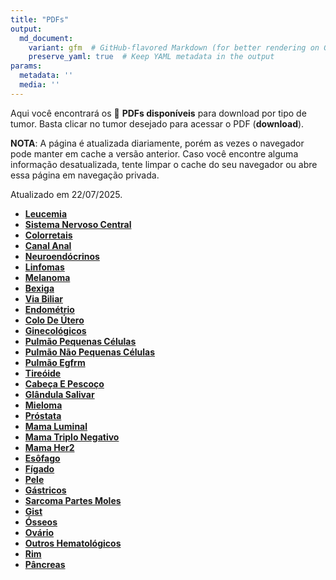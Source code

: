```yaml
---
title: "PDFs"
output: 
  md_document:
    variant: gfm  # GitHub-flavored Markdown (for better rendering on GitHub)
    preserve_yaml: true  # Keep YAML metadata in the output
params:
  metadata: ''
  media: ''
---
```


<script async src="https://scripts.simpleanalyticscdn.com/latest.js"></script>

Aqui você encontrará os 📝 **PDFs disponíveis** para download por tipo
de tumor. Basta clicar no tumor desejado para acessar o PDF
(**download**).

**NOTA**: A página é atualizada diariamente, porém as vezes o navegador
pode manter em cache a versão anterior. Caso você encontre alguma
informação desatualizada, tente limpar o cache do seu navegador ou abre
essa página em navegação privada.

Atualizado em 22/07/2025.

- [**Leucemia**](https://coeoralmeds-e768.restdb.io/media/687f21c4f63b80480021a5b0?download=true)
- [**Sistema Nervoso
  Central**](https://coeoralmeds-e768.restdb.io/media/687f21c5f63b80480021a5b3?download=true)
- [**Colorretais**](https://coeoralmeds-e768.restdb.io/media/687f21c7f63b80480021a5b9?download=true)
- [**Canal
  Anal**](https://coeoralmeds-e768.restdb.io/media/687f21c8f63b80480021a5ba?download=true)
- [**Neuroendócrinos**](https://coeoralmeds-e768.restdb.io/media/687f21caf63b80480021a5bc?download=true)
- [**Linfomas**](https://coeoralmeds-e768.restdb.io/media/687f21cbf63b80480021a5be?download=true)
- [**Melanoma**](https://coeoralmeds-e768.restdb.io/media/687f21ccf63b80480021a5c0?download=true)
- [**Bexiga**](https://coeoralmeds-e768.restdb.io/media/687f21cef63b80480021a5c2?download=true)
- [**Via
  Biliar**](https://coeoralmeds-e768.restdb.io/media/687f21cff63b80480021a5c4?download=true)
- [**Endométrio**](https://coeoralmeds-e768.restdb.io/media/687f21d0f63b80480021a5c7?download=true)
- [**Colo De
  Útero**](https://coeoralmeds-e768.restdb.io/media/687f21d1f63b80480021a5c9?download=true)
- [**Ginecológicos**](https://coeoralmeds-e768.restdb.io/media/687f21d3f63b80480021a5ca?download=true)
- [**Pulmão Pequenas
  Células**](https://coeoralmeds-e768.restdb.io/media/687f21d4f63b80480021a5cc?download=true)
- [**Pulmão Não Pequenas
  Células**](https://coeoralmeds-e768.restdb.io/media/687f21d5f63b80480021a5ce?download=true)
- [**Pulmão
  Egfrm**](https://coeoralmeds-e768.restdb.io/media/687f21d6f63b80480021a5d0?download=true)
- [**Tireóide**](https://coeoralmeds-e768.restdb.io/media/687f21d8f63b80480021a5d8?download=true)
- [**Cabeça E
  Pescoço**](https://coeoralmeds-e768.restdb.io/media/687f21d9f63b80480021a5da?download=true)
- [**Glândula
  Salivar**](https://coeoralmeds-e768.restdb.io/media/687f21daf63b80480021a5dc?download=true)
- [**Mieloma**](https://coeoralmeds-e768.restdb.io/media/687f21dbf63b80480021a5de?download=true)
- [**Próstata**](https://coeoralmeds-e768.restdb.io/media/687f21dcf63b80480021a5e0?download=true)
- [**Mama
  Luminal**](https://coeoralmeds-e768.restdb.io/media/687f21dff63b80480021a5e4?download=true)
- [**Mama Triplo
  Negativo**](https://coeoralmeds-e768.restdb.io/media/687f21e0f63b80480021a5e6?download=true)
- [**Mama
  Her2**](https://coeoralmeds-e768.restdb.io/media/687f21e2f63b80480021a5e9?download=true)
- [**Esôfago**](https://coeoralmeds-e768.restdb.io/media/687f21e3f63b80480021a5eb?download=true)
- [**Fígado**](https://coeoralmeds-e768.restdb.io/media/687f21e4f63b80480021a5ed?download=true)
- [**Pele**](https://coeoralmeds-e768.restdb.io/media/687f21e5f63b80480021a5ee?download=true)
- [**Gástricos**](https://coeoralmeds-e768.restdb.io/media/687f21e6f63b80480021a5f0?download=true)
- [**Sarcoma Partes
  Moles**](https://coeoralmeds-e768.restdb.io/media/687f21e7f63b80480021a5f2?download=true)
- [**Gist**](https://coeoralmeds-e768.restdb.io/media/687f21e8f63b80480021a5f4?download=true)
- [**Ósseos**](https://coeoralmeds-e768.restdb.io/media/687f21eaf63b80480021a5f6?download=true)
- [**Ovário**](https://coeoralmeds-e768.restdb.io/media/687f21ebf63b80480021a5f8?download=true)
- [**Outros
  Hematológicos**](https://coeoralmeds-e768.restdb.io/media/687f21ecf63b80480021a5fa?download=true)
- [**Rim**](https://coeoralmeds-e768.restdb.io/media/687f21edf63b80480021a5fc?download=true)
- [**Pâncreas**](https://coeoralmeds-e768.restdb.io/media/687f21eef63b80480021a5fe?download=true)
